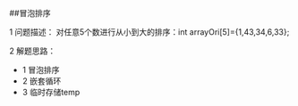 ##冒泡排序

1 问题描述： 对任意5个数进行从小到大的排序：int arrayOri[5]={1,43,34,6,33};

2 解题思路：

- 1 冒泡排序
- 2 嵌套循环
- 3 临时存储temp